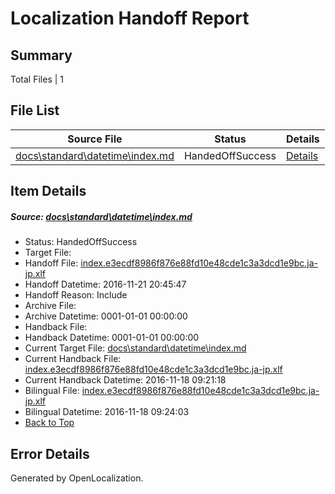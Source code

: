 # <a name='report-top'></a> Localization Handoff Report

## Summary
 Total Files | 1

## File List
 Source File | Status | Details 
 ----------- | ------ | ------- 
 [docs\standard\datetime\index.md](https://github.com/dotnet/docs/blob/5f2b8a82d9a4075e93c03622221b87f8d95047d4/docs/standard/datetime/index.md) | HandedOffSuccess | [Details](#9a77aa810001769acaa375f4b585b2769710db8f3343)

## Item Details
##### <a name='9a77aa810001769acaa375f4b585b2769710db8f3343'></a> Source: [docs\standard\datetime\index.md](https://github.com/dotnet/docs/blob/5f2b8a82d9a4075e93c03622221b87f8d95047d4/docs/standard/datetime/index.md)
* Status: HandedOffSuccess
* Target File: 
* Handoff File: [index.e3ecdf8986f876e88fd10e48cde1c3a3dcd1e9bc.ja-jp.xlf](https://github.com/dotnet/docs.handoff/blob/48b0d43f5ce1ceef9f1355b8b32aa78e81663203/ol-handoff/dotnet/docs.ja-jp/master/ht-p2/index.e3ecdf8986f876e88fd10e48cde1c3a3dcd1e9bc.ja-jp.xlf)
* Handoff Datetime: 2016-11-21 20:45:47
* Handoff Reason: Include
* Archive File: 
* Archive Datetime: 0001-01-01 00:00:00
* Handback File: 
* Handback Datetime: 0001-01-01 00:00:00
* Current Target File: [docs\standard\datetime\index.md](https://github.com/dotnet/docs.ja-jp/blob/6cbba539927855687e52375e0878fe1325887dc1/docs/standard/datetime/index.md)
* Current Handback File: [index.e3ecdf8986f876e88fd10e48cde1c3a3dcd1e9bc.ja-jp.xlf](https://github.com/dotnet/docs.handback/blob/2d3bc5294628f7dd114352a5105967d65643f3b7/ol-handback/dotnet/docs.ja-jp/master/ht-p2/index.e3ecdf8986f876e88fd10e48cde1c3a3dcd1e9bc.ja-jp.xlf)
* Current Handback Datetime: 2016-11-18 09:21:18
* Bilingual File: [index.e3ecdf8986f876e88fd10e48cde1c3a3dcd1e9bc.ja-jp.xlf](https://github.com/dotnet/docs.handback/blob/2d3bc5294628f7dd114352a5105967d65643f3b7/ol-handback/dotnet/docs.ja-jp/master/ht-p2/index.e3ecdf8986f876e88fd10e48cde1c3a3dcd1e9bc.ja-jp.xlf)
* Bilingual Datetime: 2016-11-18 09:24:03
* [Back to Top](#report-top)


## Error Details

Generated by OpenLocalization.
